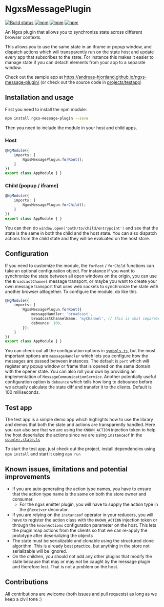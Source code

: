 # NgxsMessagePlugin

[![Build status](https://github.com/Andreas-Hjortland/ngxs-message-plugin/actions/workflows/build.yml/badge.svg)](https://github.com/Andreas-Hjortland/ngxs-message-plugin/actions/workflows/build.yml)
[![npm](https://img.shields.io/npm/v/ngxs-message-plugin.svg)](https://www.npmjs.com/package/ngxs-message-plugin)
[![npm](https://img.shields.io/npm/dm/ngxs-message-plugin.svg)](https://www.npmjs.com/package/ngxs-message-plugin)
[![npm](https://img.shields.io/npm/l/ngxs-message-plugin.svg)](https://www.npmjs.com/package/ngxs-message-plugin)

An Ngxs plugin that allows you to synchronize state across different browser contexts.

This allows you to use the same state in an iframe or popup window, and dispatch actions which will transparently run on
the state host and update every app that subscribes to the state. For instance this makes it easier to manage state
if you can detach elements from your app to a separate window.

Check out the sample app at https://andreas-hjortland.github.io/ngxs-message-plugin/ (or check out the source code in [projects/testapp](projects/testapp))

## Installation and usage

First you need to install the npm module:

```bash
npm install ngxs-message-plugin --save
```

Then you need to include the module in your host and child apps.

### Host

```ts
@NgModule({
    imports: [
        NgxsMessagePlugun.forRoot();
    ]
})
export class AppModule { }
```

### Child (popup / iframe)

```ts
@NgModule({
    imports: [
        NgxsMessagePlugun.forChild();
    ]
})
export class AppModule { }
```

You can then do `window.open('path/to/child/entrypoint')` and see that the state is the same in both the child and the
host state. You can also dispatch actions from the child state and they will be evaluated on the host store.

## Configuration

If you need to customize the module, the `forRoot` / `forChild` functions can take an optional configuration object. For
instance if you want to synchronize the state between all open windows on the origin, you can use the `BroadcastChannel`
message transport, or maybe you want to create your own message transport that uses web sockets to synchronize the state
with another browser alltogether. To configure the module, do like this

```ts
@NgModule({
    imports: [
        NgxsMessagePlugun.forRoot({
            messageHandler: 'broadcast',
            broadcastChannelName: 'myChannel', // this is what separates messages from different instances of the app
            debounce: 100,
        });
    ]
})
export class AppModule { }
```

You can check out all the configuration options in [`symbols.ts`](projects/ngxs-message-plugin/src/lib/symbols.ts), but
the most important options are `messageHandler` which lets you configure how the messages are passed between instances.
The default is `port` which will register any popup window or frame that is opened on the same domain with the opener
state. You can also roll your own by providing an implementation of `MessageCommunicationService`. Another potentially
useful configuration option is `debounce` which tells how long to debounce before we actually calculate the state
diff and transfer it to the clients. Default is 100 milliseconds.

## Test app

The test app is a simple demo app which highlights how to use the library and demos that both the state and actions are
transparently handled. Here you can also see that we are using the `KNOWN_ACTION` injection token to help the host
deserialize the actions since we are using `instanceof` in the [`counter.state.ts`](projects/testapp/src/app/counter/counter.state.ts)

To start the test app, just check out the project, install dependencies using `npm install` and start it using `npm run`

## Known issues, limitations and potential improvements

- If you are auto generating the action type names, you have to ensure that the action type name is the same on both the
  store owner and consumer.
  - For the ngxs emitter plugin, you will have to supply the action type in the `@Receiver` decorator.
- If you are relying on the `instanceof` operator in your reducers, you will have to register the action class with the
  `KNOWN_ACTION` injection token or through the `knownActions` configuration parameter on the host. This lets the plugin
  map actions from the clients so that we can re-apply the prototype after deserializing the objects
- The state must be serializable and clonable using the structured clone algorithm. This is already best practice, but
  anything in the store not serializable will be ignored.
- On the children, you should not add any other plugins that modify the state because that may or may not be caught
  by the message plugin and therefore lost. That is not a problem on the host.

## Contributions

All contributions are welcome (both issues and pull requests) as long as we keep a civil tone :)
